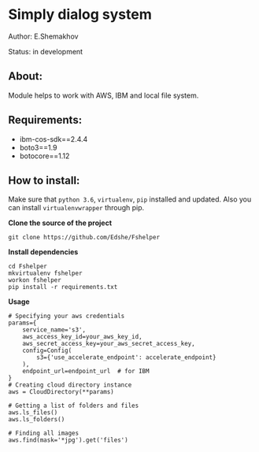 Simply dialog system
=======================


Author:
    E.Shemakhov

Status:
    in development




About:
-----

Module helps to work with AWS, IBM and local file system.
 




Requirements:
-----

-   ibm-cos-sdk==2.4.4
-   boto3==1.9
-   botocore==1.12





How to install:
-----

Make sure that ```python 3.6```, ```virtualenv```, ```pip``` installed and updated.
Also you can install ```virtualenvwrapper``` through pip.



**Clone the source of the project**

```
git clone https://github.com/Edshe/Fshelper
```

**Install dependencies**

```
cd Fshelper
mkvirtualenv fshelper
workon fshelper
pip install -r requirements.txt
```

**Usage**

```
# Specifying your aws credentials
params={
    service_name='s3',
    aws_access_key_id=your_aws_key_id,
    aws_secret_access_key=your_aws_secret_access_key,
    config=Config(
        s3={'use_accelerate_endpoint': accelerate_endpoint}
    ),
    endpoint_url=endpoint_url  # for IBM
}
# Creating cloud directory instance
aws = CloudDirectory(**params)

# Getting a list of folders and files
aws.ls_files()
aws.ls_folders()

# Finding all images
aws.find(mask='*jpg').get('files')


```

